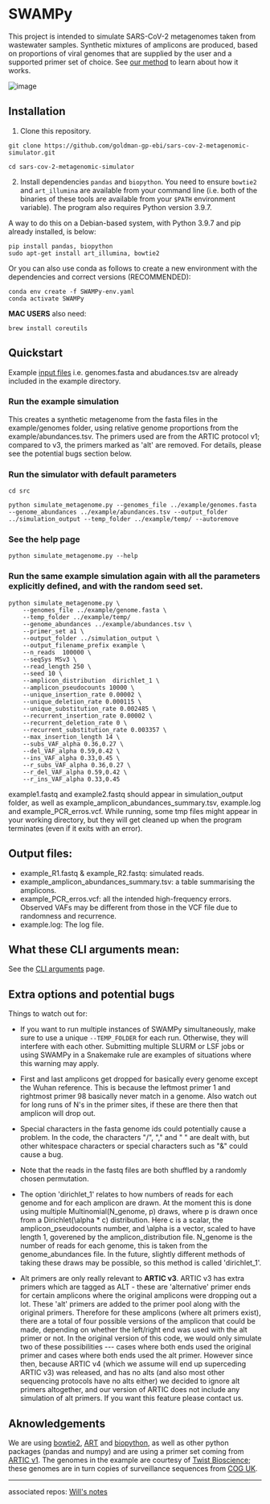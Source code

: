 # SWAMPy

This project is intended to simulate SARS-CoV-2 metagenomes taken from wastewater samples. Synthetic mixtures of amplicons are produced, based on proportions of viral genomes that are supplied by the user and a supported primer set of choice. See [our method](https://github.com/goldman-gp-ebi/sars-cov-2-metagenomic-simulator/wiki/SWAMPy-method) to learn about how it works.


![image](https://user-images.githubusercontent.com/57137586/151800373-55048f9a-3f34-42f3-9f63-8f6190c5bde4.png)



## Installation

1. Clone this repository. 

```
git clone https://github.com/goldman-gp-ebi/sars-cov-2-metagenomic-simulator.git

cd sars-cov-2-metagenomic-simulator
```
2. Install dependencies `pandas` and `biopython`.
You need to ensure `bowtie2` and `art_illumina` are available from your command line (i.e. both of the binaries of these tools are available from your `$PATH` environment variable). The program also requires Python version 3.9.7.

A way to do this on a Debian-based system, with Python 3.9.7 and pip already installed, is below: 

```
pip install pandas, biopython
sudo apt-get install art_illumina, bowtie2
```

Or you can also use conda as follows to create a new environment with the dependencies and correct versions (RECOMMENDED):

```
conda env create -f SWAMPy-env.yaml
conda activate SWAMPy
```

**MAC USERS** also need:
```
brew install coreutils
```

## Quickstart

Example [input files](https://github.com/goldman-gp-ebi/sars-cov-2-metagenomic-simulator/wiki/SWAMPy-method#1-read-input-files) i.e. genomes.fasta and abudances.tsv are already included in the example directory.

### Run the example simulation

This creates a synthetic metagenome from the fasta files in the example/genomes folder, using relative genome proportions from the example/abundances.tsv. The primers used are from the ARTIC protocol v1; compared to v3, the primers marked as 'alt' are removed. For details, please see the potential bugs section below.

### Run the simulator with default parameters
```
cd src
```

```
python simulate_metagenome.py --genomes_file ../example/genomes.fasta --genome_abundances ../example/abundances.tsv --output_folder ../simulation_output --temp_folder ../example/temp/ --autoremove
```

### See the help page 
```
python simulate_metagenome.py --help
```

### Run the same example simulation again with all the parameters explicitly defined, and with the random seed set. 
```
python simulate_metagenome.py \
    --genomes_file ../example/genome.fasta \
    --temp_folder ../example/temp/
    --genome_abundances ../example/abundances.tsv \
    --primer_set a1 \
    --output_folder ../simulation_output \
    --output_filename_prefix example \
    --n_reads  100000 \
    --seqSys MSv3 \
    --read_length 250 \
    --seed 10 \
    --amplicon_distribution  dirichlet_1 \
    --amplicon_pseudocounts 10000 \
    --unique_insertion_rate 0.00002 \
    --unique_deletion_rate 0.000115 \
    --unique_substitution_rate 0.002485 \
    --recurrent_insertion_rate 0.00002 \
    --recurrent_deletion_rate 0 \
    --recurrent_substitution_rate 0.003357 \
    --max_insertion_length 14 \
    --subs_VAF_alpha 0.36,0.27 \
    --del_VAF_alpha 0.59,0.42 \
    --ins_VAF_alpha 0.33,0.45 \
    --r_subs_VAF_alpha 0.36,0.27 \
    --r_del_VAF_alpha 0.59,0.42 \
    --r_ins_VAF_alpha 0.33,0.45 
```
example1.fastq and example2.fastq should appear in simulation_output folder, as well as example_amplicon_abundances_summary.tsv, example.log and example_PCR_erros.vcf. While running, some tmp files might appear in your working directory, but they will get cleaned up when the program terminates (even if it exits with an error).

## Output files:
- example_R1.fastq & example_R2.fastq: simulated reads.
- example_amplicon_abundances_summary.tsv: a table summarising the amplicons.
- example_PCR_erros.vcf: all the intended high-frequency errors. Observed VAFs may be different from those in the VCF file due to randomness and recurrence.
- example.log: The log file.

## What these CLI arguments mean:

See the [CLI arguments](https://github.com/goldman-gp-ebi/sars-cov-2-metagenomic-simulator/wiki/CLI-arguments) page.

## Extra options and potential bugs

Things to watch out for:

- If you want to run multiple instances of SWAMPy simultaneously, make sure to use a unique `--TEMP_FOLDER` for each run. Otherwise, they will interfere with each other. Submitting multiple SLURM or LSF jobs or using SWAMPy in a Snakemake rule are examples of situations where this warning may apply. 

- First and last amplicons get dropped for basically every genome except the Wuhan reference.
This is because the leftmost primer 1 and rightmost primer 98 basically never match in a genome. 
Also watch out for long runs of N's in the primer sites, if these are there then that amplicon will drop out. 

- Special characters in the fasta genome ids could potentially cause a problem. In the code, the characters "/", "," and " " are dealt with,
but other whitespace characters or special characters such as "&" could cause a bug. 

- Note that the reads in the fastq files are both shuffled by a randomly chosen permutation. 

- The option 'dirichlet_1' relates to how numbers of reads for each genome and for each amplicon are drawn. At the moment
this is done using multiple Multinomial(N_genome, p) draws, where p is drawn once from a Dirichlet(\alpha * c) distribution. 
Here c is a scalar, the amplicon_pseudocounts number, and \alpha is a vector, scaled to have length 1, goverened by the amplicon_distribution file. N_genome is the number of reads for each genome, this is taken from the genome_abundances file. In the future, slightly different methods
of taking these draws may be possible, so this method is called 'dirichlet_1'. 

- Alt primers are only really relevant to **ARTIC v3**. ARTIC v3 has extra primers which are tagged as ALT - these are 'alternative' primer ends for certain amplicons where the original amplicons were dropping out a lot. These 'alt' primers are added to the primer pool along with the original primers. Therefore for these amplicons (where alt primers exist), there are a total of four possible versions of the amplicon that could be made, depending on whether the left/right end was used with the alt primer or not. In the original version of this code, we would only simulate two of these possibilities --- cases where both ends used the original primer and cases where both ends used the alt primer. However since then, because ARTIC v4 (which we assume will end up superceding ARTIC v3) was released, and has no alts (and also most other sequencing protocols have no alts either) we decided to ignore alt primers altogether, and our version of ARTIC does not include any simulation of alt primers. If you want this feature please contact us.

## Aknowledgements

We are using [bowtie2](http://bowtie-bio.sourceforge.net/bowtie2/index.shtml), [ART](https://www.niehs.nih.gov/research/resources/software/biostatistics/art/index.cfm) and [biopython](https://biopython.org/), as well as other python packages (pandas and numpy)
and are using a primer set coming from [ARTIC v1](https://artic.network/). 
The genomes in the example are courtesy of [Twist Bioscience](https://www.twistbioscience.com/); these genomes are in turn copies of surveillance sequences from [COG UK](https://www.cogconsortium.uk/). 


---
associated repos:
[Will's notes](https://github.com/goldman-gp-ebi/wastewater_Will-s_notes.git)
